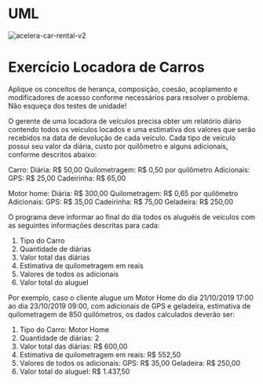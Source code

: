 # UML

![acelera-car-rental-v2](https://user-images.githubusercontent.com/13722768/67640171-4de4ad00-f8d7-11e9-89ab-e530a6de354f.jpg)

# Exercício Locadora de Carros

Aplique os conceitos de herança, composição, coesão, acoplamento e modificadores de acesso conforme necessários para resolver o problema. Não esqueça dos testes de unidade!

O gerente de uma locadora de veículos precisa obter um relatório diário contendo todos os veículos locados e uma estimativa dos valores que serão recebidos na data de devolução de cada veículo.
Cada tipo de veículo possui seu valor da diária, custo por quilômetro e alguns adicionais, conforme descritos abaixo:

Carro:
	Diária: R$ 50,00
	Quilometragem: R$ 0,50 por quilômetro
	Adicionais:
	GPS: R$ 25,00
	Cadeirinha: R$ 65,00

Motor home:
	Diária: R$ 300,00
	Quilometragem: R$ 0,65 por quilômetro
	Adicionais:
	GPS: R$ 35,00
	Cadeirinha: R$ 75,00
	Geladeira: R$ 250,00

O programa deve informar ao final do dia todos os aluguéis de veículos com as seguintes informações descritas para cada:
1) Tipo do Carro
2) Quantidade de diárias
3) Valor total das diárias
4) Estimativa de quilometragem em reais
5) Valores de todos os adicionais
6) Valor total do aluguel

Por exemplo, caso o cliente alugue um Motor Home do dia 21/10/2019 17:00 ao dia 23/10/2019 09:00, com adicionais de GPS e geladeira, estimativa de quilometragem de 850 quilômetros, os dados calculados deverão ser:
1) Tipo do Carro: Motor Home
2) Quantidade de diárias: 2
3) Valor total das diárias: R$ 600,00
4) Estimativa de quilometragem em reais: R$ 552,50
5) Valores de todos os adicionais: 
	GPS: R$ 35,00
	Geladeira: R$ 250,00
6) Valor total do aluguel:  R$ 1.437,50

